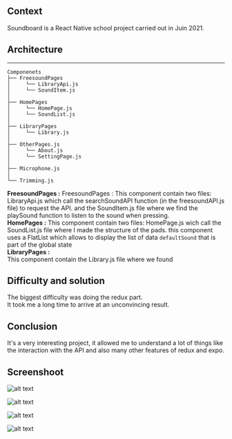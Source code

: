 ## Context
Soundboard is a React Native school project carried out in Juin 2021.

## Architecture
-----------
```
Componenets
├── FreesoundPages
│     └── LibraryApi.js
│     └── SoundItem.js
│ 
├── HomePages
│     └── HomePage.js
│     └── SoundList.js
│ 
├── LibraryPages
│     └── Library.js
│
├── OtherPages.js
│     └── About.js
│     └── SettingPage.js
│ 
├── Microphone.js
│ 
└── Trimming.js
```
**FreesoundPages :**
FreesoundPages : This component contain two files: LibraryApi.js  which call the searchSoundAPI function (in the freesoundAPI.js file) to request the API.
and the SoundItem.js file where we find the playSound function to listen to the sound when pressing.<br/>
**HomePages :**	
This component contain two files: HomePage.js wich call the SoundList.js file  where I made the structure of the pads. this component uses a FlatList which allows to display the list of data `defaultSound` that is part of the global state
<br/>
**LibraryPages :**	
This component contain the Library.js file where we found <br/>

## Difficulty and solution
The biggest difficulty was doing the redux part.<br/>
It took me a long time to arrive at an unconvincing result.<br/>

## Conclusion
It's a very interesting project, it allowed me to understand a lot of things like the interaction with the API and also many other features of redux and expo.

## Screenshoot 
![alt text](https://github.com/dalinda28/Soundboard/blob/main/Soundboard1.png?raw=true)

![alt text](https://github.com/dalinda28/Soundboard/blob/main/Soundboard2.png?raw=true)

![alt text](https://github.com/dalinda28/Soundboard/blob/main/Soundboard3.png?raw=true)

![alt text](https://github.com/dalinda28/Soundboard/blob/main/Soundboard4.png?raw=true)

